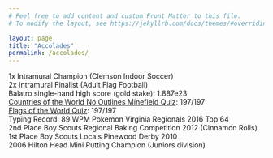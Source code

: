 ```yaml
---
# Feel free to add content and custom Front Matter to this file.
# To modify the layout, see https://jekyllrb.com/docs/themes/#overriding-theme-defaults

layout: page
title: "Accolades"
permalink: /accolades/
---
```


1x Intramural Champion (Clemson Indoor Soccer) \
2x Intramural Finalist (Adult Flag Football) \
Balatro single-hand high score (gold stake): 1.887e23 \
[Countries of the World No Outlines Minefield Quiz](https://www.sporcle.com/games/teedslaststand/world-no-outlines-minefield): 197/197 \
[Flags of the World Quiz](https://www.sporcle.com/games/g/worldflags): 197/197 \
Typing Record: 89 WPM
Pokemon Virginia Regionals 2016 Top 64 \
2nd Place Boy Scouts Regional Baking Competition 2012 (Cinnamon Rolls) \
1st Place Boy Scouts Locals Pinewood Derby 2010 \
2006 Hilton Head Mini Putting Champion (Juniors division)

